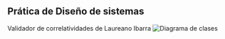 ## Prática de Diseño de sistemas
Validador de correlatividades de Laureano Ibarra
![Diagrama de clases]()
